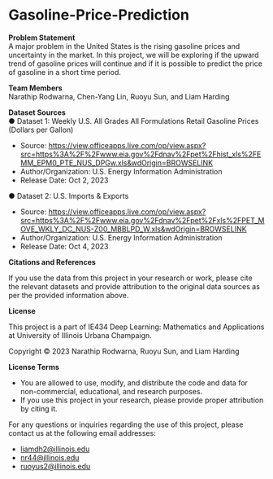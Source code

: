 # Gasoline-Price-Prediction

**Problem Statement**  
A major problem in the United States is the rising gasoline prices and uncertainty in the market. In this project, we will be exploring if the upward trend of gasoline prices will continue and if it is possible to predict the price of gasoline in a short time period. 

**Team Members**  
Narathip Rodwarna, Chen-Yang Lin, Ruoyu Sun, and Liam Harding

**Dataset Sources**  
●	Dataset 1: Weekly U.S. All Grades All Formulations Retail Gasoline Prices (Dollars per Gallon)
- Source: https://view.officeapps.live.com/op/view.aspx?src=https%3A%2F%2Fwww.eia.gov%2Fdnav%2Fpet%2Fhist_xls%2FEMM_EPM0_PTE_NUS_DPGw.xls&wdOrigin=BROWSELINK 
- Author/Organization: U.S. Energy Information Administration
- Release Date: Oct 2, 2023

●	Dataset 2: U.S. Imports & Exports
- Source: https://view.officeapps.live.com/op/view.aspx?src=https%3A%2F%2Fwww.eia.gov%2Fdnav%2Fpet%2Fxls%2FPET_MOVE_WKLY_DC_NUS-Z00_MBBLPD_W.xls&wdOrigin=BROWSELINK 
- Author/Organization: U.S. Energy Information Administration
- Release Date: Oct 4, 2023

**Citations and References**

If you use the data from this project in your research or work, please cite the relevant datasets and provide attribution to the original data sources as per the provided information above.

**License**

This project is a part of IE434 Deep Learning: Mathematics and Applications at University of Illinois Urbana Champaign.

Copyright © 2023 Narathip Rodwarna, Ruoyu Sun, and Liam Harding

**License Terms**

- You are allowed to use, modify, and distribute the code and data for non-commercial, educational, and research purposes.
- If you use this project in your research, please provide proper attribution by citing it.

For any questions or inquiries regarding the use of this project, please contact us at the following email addresses:
- liamdh2@illinois.edu
- nr44@illinois.edu
- ruoyus2@illinois.edu


